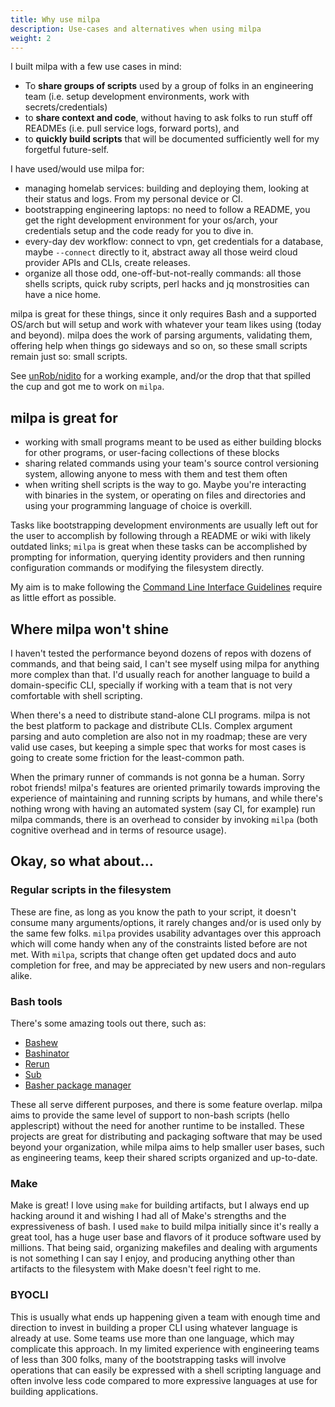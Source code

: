 ```yaml
---
title: Why use milpa
description: Use-cases and alternatives when using milpa
weight: 2
---
```


I built milpa with a few use cases in mind:

- To **share groups of scripts** used by a group of folks in an engineering team (i.e. setup development environments, work with secrets/credentials)
- to **share context and code**, without having to ask folks to run stuff off READMEs (i.e. pull service logs, forward ports), and
- to **quickly build scripts** that will be documented sufficiently well for my forgetful future-self.

I have used/would use milpa for:

- managing homelab services: building and deploying them, looking at their status and logs. From my personal device or CI.
- bootstrapping engineering laptops: no need to follow a README, you get the right development environment for your os/arch, your credentials setup and the code ready for you to dive in.
- every-day dev workflow: connect to vpn, get credentials for a database, maybe `--connect` directly to it, abstract away all those weird cloud provider APIs and CLIs, create releases.
- organize all those odd, one-off-but-not-really commands: all those shells scripts, quick ruby scripts, perl hacks and jq monstrosities can have a nice home.

milpa is great for these things, since it only requires Bash and a supported OS/arch but will setup and work with whatever your team likes using (today and beyond). milpa does the work of parsing arguments, validating them, offering help when things go sideways and so on, so these small scripts remain just so: small scripts.

See [unRob/nidito](https://github.com/unRob/nidito/tree/master/.milpa) for a working example, and/or the drop that that spilled the cup and got me to work on `milpa`.

## milpa is great for

- working with small programs meant to be used as either building blocks for other programs, or user-facing collections of these blocks
- sharing related commands using your team's source control versioning system, allowing anyone to mess with them and test them often
- when writing shell scripts is the way to go. Maybe you're interacting with binaries in the system, or operating on files and directories and using your programming language of choice is overkill.

Tasks like bootstrapping development environments are usually left out for the user to accomplish by following through a README or wiki with likely outdated links; `milpa` is great when these tasks can be accomplished by prompting for information, querying identity providers and then running configuration commands or modifying the filesystem directly.

My aim is to make following the [Command Line Interface Guidelines](https://clig.dev) require as little effort as possible.

## Where milpa won't shine

I haven't tested the performance beyond dozens of repos with dozens of commands, and that being said, I can't see myself using milpa for anything more complex than that. I'd usually reach for another language to build a domain-specific CLI, specially if working with a team that is not very comfortable with shell scripting.

When there's a need to distribute stand-alone CLI programs. milpa is not the best platform to package and distribute CLIs. Complex argument parsing and auto completion are also not in my roadmap; these are very valid use cases, but keeping a simple spec that works for most cases is going to create some friction for the least-common path.

When the primary runner of commands is not gonna be a human. Sorry robot friends! milpa's features are oriented primarily towards improving the experience of maintaining and running scripts by humans, and while there's nothing wrong with having an automated system (say CI, for example) run milpa commands, there is an overhead to consider by invoking `milpa` (both cognitive overhead and in terms of resource usage).

## Okay, so what about...

### Regular scripts in the filesystem

These are fine, as long as you know the path to your script, it doesn't consume many arguments/options, it rarely changes and/or is used only by the same few folks. `milpa` provides usability advantages over this approach which will come handy when any of the constraints listed before are not met. With `milpa`, scripts that change often get updated docs and auto completion for free, and may be appreciated by new users and non-regulars alike.

### Bash tools

There's some amazing tools out there, such as:

- [Bashew](https://github.com/pforret/bashew)
- [Bashinator](http://bashinator.org/)
- [Rerun](http://rerun.github.io/rerun/)
- [Sub](https://github.com/basecamp/sub)
- [Basher package manager](https://github.com/basherpm/basher)

These all serve different purposes, and there is some feature overlap. milpa aims to provide the same level of support to non-bash scripts (hello applescript) without the need for another runtime to be installed. These projects are great for distributing and packaging software that may be used beyond your organization, while milpa aims to help smaller user bases, such as engineering teams, keep their shared scripts organized and up-to-date.

### Make

Make is great! I love using `make` for building artifacts, but I always end up hacking around it and wishing I had all of Make's strengths and the expressiveness of bash. I used `make` to build milpa initially since it's really a great tool, has a huge user base and flavors of it produce software used by millions. That being said, organizing makefiles and dealing with arguments is not something I can say I enjoy, and producing anything other than artifacts to the filesystem with Make doesn't feel right to me.

### BYOCLI

This is usually what ends up happening given a team with enough time and direction to invest in building a proper CLI using whatever language is already at use. Some teams use more than one language, which may complicate this approach. In my limited experience with engineering teams of less than 300 folks, many of the bootstrapping tasks will involve operations that can easily be expressed with a shell scripting language and often involve less code compared to more expressive languages at use for building applications.
